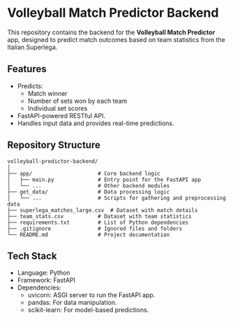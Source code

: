 # Volleyball Match Predictor Backend

This repository contains the backend for the **Volleyball Match Predictor** app, designed to predict match outcomes based on team statistics from the Italian Superlega.

## Features

- Predicts:
  - Match winner
  - Number of sets won by each team
  - Individual set scores
- FastAPI-powered RESTful API.
- Handles input data and provides real-time predictions.

## Repository Structure

```plaintext
volleyball-predictor-backend/
│
├── app/                     # Core backend logic
│   ├── main.py              # Entry point for the FastAPI app
│   └── ...                  # Other backend modules
├── get_data/                # Data processing logic
│   └── ...                  # Scripts for gathering and preprocessing data
├── superlega_matches_large.csv  # Dataset with match details
├── team_stats.csv           # Dataset with team statistics
├── requirements.txt         # List of Python dependencies
├── .gitignore               # Ignored files and folders
└── README.md                # Project documentation
```
## Tech Stack
- Language: Python
- Framework: FastAPI
- Dependencies:
  - uvicorn: ASGI server to run the FastAPI app.
  - pandas: For data manipulation.
  - scikit-learn: For model-based predictions.
